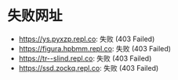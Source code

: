 # 失败网址
- https://ys.pyxzp.repl.co: 失败 (403
Failed)
- https://figura.hpbmm.repl.co: 失败 (403
Failed)
- https://tr--slind.repl.co: 失败 (403
Failed)
- https://ssd.zockq.repl.co: 失败 (403
Failed)
